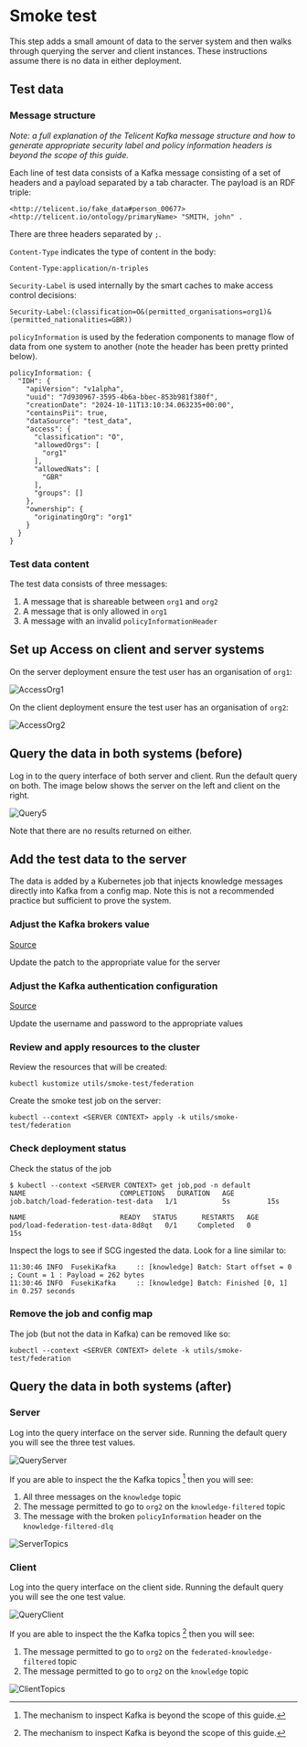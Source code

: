 
# Smoke test

This step adds a small amount of data to the server system and then walks
through querying the server and client instances. These instructions assume
there is no data in either deployment.

## Test data

### Message structure

_Note: a full explanation of the Telicent Kafka message structure and how to_
_generate appropriate security label and policy information headers is beyond the_
_scope of this guide._

Each line of test data consists of a Kafka message consisting of a set of
headers and a payload separated by a tab character. The payload is an RDF
triple:

```
<http://telicent.io/fake_data#person_00677> <http://telicent.io/ontology/primaryName> "SMITH, john" .
```

There are three headers separated by `;`.

`Content-Type` indicates the type of content in the body: 

```
Content-Type:application/n-triples
```

`Security-Label` is used internally by the smart caches to make access control decisions:

```
Security-Label:(classification=O&(permitted_organisations=org1)&(permitted_nationalities=GBR))
```

`policyInformation` is used by the federation components to manage flow of data
from one system to another (note the header has been pretty printed below).

```
policyInformation: {
  "IDH": {
    "apiVersion": "v1alpha",
    "uuid": "7d930967-3595-4b6a-bbec-853b981f380f",
    "creationDate": "2024-10-11T13:10:34.063235+00:00",
    "containsPii": true,
    "dataSource": "test_data",
    "access": {
      "classification": "O",
      "allowedOrgs": [
        "org1"
      ],
      "allowedNats": [
        "GBR"
      ],
      "groups": []
    },
    "ownership": {
      "originatingOrg": "org1"
    }
  }
}
```

### Test data content

The test data consists of three messages:

1. A message that is shareable between `org1` and `org2`
2. A message that is only allowed in `org1`
3. A message with an invalid `policyInformationHeader`

## Set up Access on client and server systems

On the server deployment ensure the test user has an organisation of `org1`:

![AccessOrg1](../images/federation-org1-access.png)

On the client deployment ensure the test user has an organisation of `org2`:

![AccessOrg2](../images/federation-org2-access.png)

## Query the data in both systems (before)

Log in to the query interface of both server and client. Run the default query
on both. The image below shows the server on the left and client on the right.

![Query5](../images/query-5.png)

Note that there are no results returned on either.

## Add the test data to the server

The data is added by a Kubernetes job that injects knowledge messages directly
into Kafka from a config map. Note this is not a recommended practice but
sufficient to prove the system.

### Adjust the Kafka brokers value

[Source](../../utils/smoke-test/federation/kustomization.yaml)

Update the patch to the appropriate value for the server

### Adjust the Kafka authentication configuration

[Source](../../utils/smoke-test/federation/kafka-config.properties)

Update the username and password to the appropriate values

### Review and apply resources to the cluster

Review the resources that will be created:

```
kubectl kustomize utils/smoke-test/federation
```

Create the smoke test job on the server:

```
kubectl --context <SERVER CONTEXT> apply -k utils/smoke-test/federation
```

### Check deployment status

Check the status of the job

```
$ kubectl --context <SERVER CONTEXT> get job,pod -n default
NAME                       COMPLETIONS   DURATION   AGE
job.batch/load-federation-test-data   1/1           5s         15s

NAME                       READY   STATUS      RESTARTS   AGE
pod/load-federation-test-data-8d8qt   0/1     Completed   0          15s
```

Inspect the logs to see if SCG ingested the data. Look for a line similar to:

```
11:30:46 INFO  FusekiKafka     :: [knowledge] Batch: Start offset = 0 ; Count = 1 : Payload = 262 bytes
11:30:46 INFO  FusekiKafka     :: [knowledge] Batch: Finished [0, 1] in 0.257 seconds
```

### Remove the job and config map

The job (but not the data in Kafka) can be removed like so:

```
kubectl --context <SERVER CONTEXT> delete -k utils/smoke-test/federation
```

## Query the data in both systems (after)

### Server

Log into the query interface on the server side. Running the default query you
will see the three test values.

![QueryServer](../images/federation-server-query.png)

If you are able to inspect the the Kafka topics [^1] then you will see:

1. All three messages on the `knowledge` topic
2. The message permitted to go to `org2` on the `knowledge-filtered` topic
3. The message with the broken `policyInformation` header on the `knowledge-filtered-dlq`

![ServerTopics](../images/federation-server-topics.png)

### Client

Log into the query interface on the client side. Running the default query you
will see the one test value.

![QueryClient](../images/federation-client-query.png)

If you are able to inspect the the Kafka topics [^1] then you will see:

1. The message permitted to go to `org2` on the `federated-knowledge-filtered` topic
2. The message permitted to go to `org2` on the `knowledge` topic

![ClientTopics](../images/federation-client-topics.png)

[^1]: The mechanism to inspect Kafka is beyond the scope of this guide.
